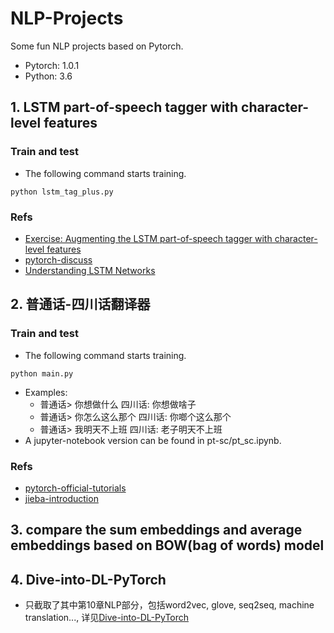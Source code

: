 # NLP-Projects
Some fun NLP projects based on Pytorch.
- Pytorch: 1.0.1
- Python: 3.6
## 1. LSTM part-of-speech tagger with character-level features
### Train and test

- The following command starts training.

```
python lstm_tag_plus.py
```
### Refs
- [Exercise: Augmenting the LSTM part-of-speech tagger with character-level features](https://pytorch.org/tutorials/beginner/nlp/sequence_models_tutorial.html#sphx-glr-beginner-nlp-sequence-models-tutorial-py)
- [pytorch-discuss](https://discuss.pytorch.org/t/implementation-augmenting-the-lstm-part-of-speech-tagger-with-character-level-features/10221/5)
- [Understanding LSTM Networks](https://colah.github.io/posts/2015-08-Understanding-LSTMs/)

## 2. 普通话-四川话翻译器
### Train and test

- The following command starts training.

```
python main.py
```
- Examples:
  * 普通话> 你想做什么  四川话: 你想做啥子
  * 普通话> 你怎么这么那个  四川话: 你啷个这么那个
  * 普通话> 我明天不上班 四川话: 老子明天不上班
- A jupyter-notebook version can be found in pt-sc/pt_sc.ipynb.

### Refs
- [pytorch-official-tutorials](https://pytorch.org/tutorials/intermediate/seq2seq_translation_tutorial.html)
- [jieba-introduction](https://github.com/fxsjy/jieba)

## 3. compare the sum embeddings and average embeddings based on BOW(bag of words) model

## 4. Dive-into-DL-PyTorch
- 只截取了其中第10章NLP部分，包括word2vec, glove, seq2seq, machine translation..., 详见[Dive-into-DL-PyTorch](https://github.com/ShusenTang/Dive-into-DL-PyTorch)

